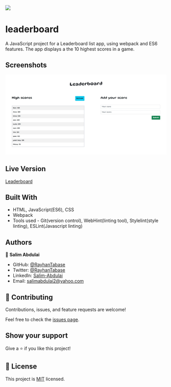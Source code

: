 ![](https://img.shields.io/badge/Microverse-blueviolet)
# leaderboard
 A JavaScript project for a Leaderboard list app, using webpack and ES6 features. The app displays a the 10 highest scores in a game.

## Screenshots

![screenshot](./projectImages/projectImage.jpeg)

## Live Version
[Leaderboard](https://rayhantabase.github.io/leaderboard/)

## Built With

- HTML, JavaScript(ES6), CSS
- Webpack
- Tools used - Git(version control), WebHint(linting tool), Stylelint(style linting), ESLint(Javascript linting)

## Authors

👤 **Salim Abdulai**

- GitHub: [@RayhanTabase](https://github.com/RayhanTabase)
- Twitter: [@RayhanTabase](https://twitter.com/@RayhanTabase)
- LinkedIn: [Salim-Abdulai](https://linkedin.com/in/salim-abdulai-5430065b)
- Email: salimabdulai2@yahoo.com

## 🤝 Contributing

Contributions, issues, and feature requests are welcome!

Feel free to check the [issues page](../../issues/).

## Show your support

Give a ⭐️ if you like this project!

## 📝 License

This project is [MIT](./MIT.md) licensed.

